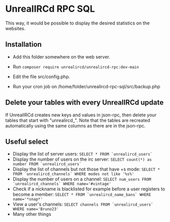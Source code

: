 UnrealIRCd RPC SQL
==============

This way, it would be possible to display the desired statistics on the websites.


Installation
------------
- Add this folder somewhere on the web server.

- Run 
``composer require unrealircd/unrealircd-rpc:dev-main``
- Edit the file src/config.php.

- Run your cron job on /home/folder/unrealircd-rpc-sql/src/backup.php


Delete your tables with every UnrealIRCd update
------------
If UnrealIRCd creates new keys and values in json-rpc, then delete your tables that start with "unrealircd_". Note that the tables are recreated automatically using the same columns as there are in the json-rpc.


Useful select
------------
- Display the list of server users: ``SELECT * FROM `unrealircd_users` ``
- Display the number of users on the irc server: ``SELECT count(*) as number FROM `unrealircd_users` ``
- Display the list of channels but not those that have +s mode: ``SELECT * FROM `unrealircd_channels` WHERE modes not like '%s%'  ``
- Display the number of users on a channel: ``SELECT num_users FROM `unrealircd_channels` WHERE name='#vintage' ``
- Check if a nickname is blacklisted for example before a user registers to become a member: ``SELECT * FROM `unrealircd_name_bans` WHERE name='*snap*' ``
- View a user's channels: ``SELECT channels FROM `unrealircd_users` WHERE name='Bruno23' ``
- Many other things
